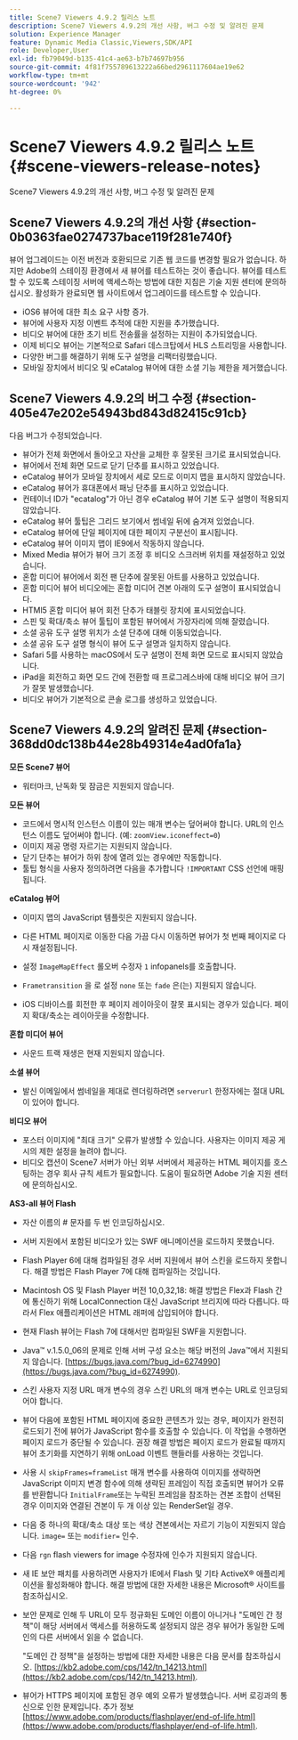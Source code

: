 ```yaml
---
title: Scene7 Viewers 4.9.2 릴리스 노트
description: Scene7 Viewers 4.9.2의 개선 사항, 버그 수정 및 알려진 문제
solution: Experience Manager
feature: Dynamic Media Classic,Viewers,SDK/API
role: Developer,User
exl-id: fb79049d-b135-41c4-ae63-b7b74697b956
source-git-commit: 4f81f755789613222a66bed2961117604ae19e62
workflow-type: tm+mt
source-wordcount: '942'
ht-degree: 0%

---
```


# Scene7 Viewers 4.9.2 릴리스 노트{#scene-viewers-release-notes}

Scene7 Viewers 4.9.2의 개선 사항, 버그 수정 및 알려진 문제

## Scene7 Viewers 4.9.2의 개선 사항 {#section-0b0363fae0274737bace119f281e740f}

뷰어 업그레이드는 이전 버전과 호환되므로 기존 웹 코드를 변경할 필요가 없습니다. 하지만 Adobe의 스테이징 환경에서 새 뷰어를 테스트하는 것이 좋습니다. 뷰어를 테스트할 수 있도록 스테이징 서버에 액세스하는 방법에 대한 지침은 기술 지원 센터에 문의하십시오. 활성화가 완료되면 웹 사이트에서 업그레이드를 테스트할 수 있습니다.

* iOS6 뷰어에 대한 최소 요구 사항 증가.
* 뷰어에 사용자 지정 이벤트 추적에 대한 지원을 추가했습니다.
* 비디오 뷰어에 대한 초기 비트 전송률을 설정하는 지원이 추가되었습니다.
* 이제 비디오 뷰어는 기본적으로 Safari 데스크탑에서 HLS 스트리밍을 사용합니다.
* 다양한 버그를 해결하기 위해 도구 설명을 리팩터링했습니다.
* 모바일 장치에서 비디오 및 eCatalog 뷰어에 대한 소셜 기능 제한을 제거했습니다.

## Scene7 Viewers 4.9.2의 버그 수정 {#section-405e47e202e54943bd843d82415c91cb}

다음 버그가 수정되었습니다.

* 뷰어가 전체 화면에서 돌아오고 자산을 교체한 후 잘못된 크기로 표시되었습니다.
* 뷰어에서 전체 화면 모드로 닫기 단추를 표시하고 있었습니다.
* eCatalog 뷰어가 모바일 장치에서 세로 모드로 이미지 맵을 표시하지 않았습니다.
* eCatalog 뷰어가 휴대폰에서 패닝 단추를 표시하고 있었습니다.
* 컨테이너 ID가 &quot;ecatalog&quot;가 아닌 경우 eCatalog 뷰어 기본 도구 설명이 적용되지 않았습니다.
* eCatalog 뷰어 툴팁은 그리드 보기에서 썸네일 뒤에 숨겨져 있었습니다.
* eCatalog 뷰어에 단일 페이지에 대한 페이지 구분선이 표시됩니다.
* eCatalog 뷰어 이미지 맵이 IE9에서 작동하지 않습니다.
* Mixed Media 뷰어가 뷰어 크기 조정 후 비디오 스크러버 위치를 재설정하고 있었습니다.
* 혼합 미디어 뷰어에서 회전 팬 단추에 잘못된 아트를 사용하고 있었습니다.
* 혼합 미디어 뷰어 비디오에는 혼합 미디어 견본 아래의 도구 설명이 표시되었습니다.
* HTMl5 혼합 미디어 뷰어 회전 단추가 태블릿 장치에 표시되었습니다.
* 스핀 및 확대/축소 뷰어 툴팁이 포함된 뷰어에서 가장자리에 의해 잘렸습니다.
* 소셜 공유 도구 설명 위치가 소셜 단추에 대해 이동되었습니다.
* 소셜 공유 도구 설명 형식이 뷰어 도구 설명과 일치하지 않습니다.
* Safari 5를 사용하는 macOS에서 도구 설명이 전체 화면 모드로 표시되지 않았습니다.
* iPad을 회전하고 화면 모드 간에 전환할 때 프로그레스바에 대해 비디오 뷰어 크기가 잘못 발생했습니다.
* 비디오 뷰어가 기본적으로 콘솔 로그를 생성하고 있었습니다.

## Scene7 Viewers 4.9.2의 알려진 문제 {#section-368dd0dc138b44e28b49314e4ad0fa1a}

**모든 Scene7 뷰어**

* 워터마크, 난독화 및 잠금은 지원되지 않습니다.

**모든 뷰어**

* 코드에서 명시적 인스턴스 이름이 있는 매개 변수는 덮어써야 합니다. URL의 인스턴스 이름도 덮어써야 합니다. (예: `zoomView.iconeffect=0`)
* 이미지 제공 명령 자르기는 지원되지 않습니다.
* 닫기 단추는 뷰어가 하위 창에 열려 있는 경우에만 작동합니다.
* 툴팁 형식을 사용자 정의하려면 다음을 추가합니다 `!IMPORTANT` CSS 선언에 매핑됩니다.

**eCatalog 뷰어**

* 이미지 맵의 JavaScript 템플릿은 지원되지 않습니다.
* 다른 HTML 페이지로 이동한 다음 가끔 다시 이동하면 뷰어가 첫 번째 페이지로 다시 재설정됩니다.
* 설정 `ImageMapEffect` 롤오버 수정자 `1` infopanels를 호출합니다.

* `Frametransition` 을 로 설정 `none` 또는 `fade` 은(는) 지원되지 않습니다.

* iOS 디바이스를 회전한 후 페이지 레이아웃이 잘못 표시되는 경우가 있습니다. 페이지 확대/축소는 레이아웃을 수정합니다.

**혼합 미디어 뷰어**

* 사운드 트랙 재생은 현재 지원되지 않습니다.

**소셜 뷰어**

* 발신 이메일에서 썸네일을 제대로 렌더링하려면 `serverurl` 한정자에는 절대 URL이 있어야 합니다.

**비디오 뷰어**

* 포스터 이미지에 &quot;최대 크기&quot; 오류가 발생할 수 있습니다. 사용자는 이미지 제공 게시의 제한 설정을 늘려야 합니다.
* 비디오 캡션이 Scene7 서버가 아닌 외부 서버에서 제공하는 HTML 페이지를 호스팅하는 경우 회사 규칙 세트가 필요합니다. 도움이 필요하면 Adobe 기술 지원 센터에 문의하십시오.

**AS3-all 뷰어 Flash**

* 자산 이름의 # 문자를 두 번 인코딩하십시오.
* 서버 지원에서 포함된 비디오가 있는 SWF 애니메이션을 로드하지 못했습니다.
* Flash Player 6에 대해 컴파일된 경우 서버 지원에서 뷰어 스킨을 로드하지 못합니다. 해결 방법은 Flash Player 7에 대해 컴파일하는 것입니다.
* Macintosh OS 및 Flash Player 버전 10,0,32,18: 해결 방법은 Flex과 Flash 간에 통신하기 위해 LocalConnection 대신 JavaScript 브리지에 따라 다릅니다. 따라서 Flex 애플리케이션은 HTML 래퍼에 삽입되어야 합니다.
* 현재 Flash 뷰어는 Flash 7에 대해서만 컴파일된 SWF을 지원합니다.
* Java™ v.1.5.0_06의 문제로 인해 서버 구성 요소는 해당 버전의 Java™에서 지원되지 않습니다. [https://bugs.java.com/?bug_id=6274990](https://bugs.java.com/?bug_id=6274990).
* 스킨 사용자 지정 URL 매개 변수의 경우 스킨 URL의 매개 변수는 URL로 인코딩되어야 합니다.
* 뷰어 다음에 포함된 HTML 페이지에 중요한 콘텐츠가 있는 경우, 페이지가 완전히 로드되기 전에 뷰어가 JavaScript 함수를 호출할 수 있습니다. 이 작업을 수행하면 페이지 로드가 중단될 수 있습니다. 권장 해결 방법은 페이지 로드가 완료될 때까지 뷰어 초기화를 지연하기 위해 onLoad 이벤트 핸들러를 사용하는 것입니다.
* 사용 시 `skipFrames=frameList` 매개 변수를 사용하여 이미지를 생략하면 JavaScript 이미지 변경 함수에 의해 생략된 프레임이 직접 호출되면 뷰어가 오류를 반환합니다 `InitialFrame`또는 누락된 프레임을 참조하는 견본 조합이 선택된 경우 이미지와 연결된 견본이 두 개 이상 있는 RenderSet일 경우.

* 다음 중 하나의 확대/축소 대상 또는 색상 견본에서는 자르기 기능이 지원되지 않습니다. `image=` 또는 `modifier=` 인수.

* 다음 `rgn` flash viewers for image 수정자에 인수가 지원되지 않습니다.
* 새 IE 보안 패치를 사용하려면 사용자가 IE에서 Flash 및 기타 ActiveX® 애플리케이션을 활성화해야 합니다. 해결 방법에 대한 자세한 내용은 Microsoft® 사이트를 참조하십시오.
* 보안 문제로 인해 두 URL이 모두 정규화된 도메인 이름이 아니거나 &quot;도메인 간 정책&quot;이 해당 서버에서 액세스를 허용하도록 설정되지 않은 경우 뷰어가 동일한 도메인의 다른 서버에서 읽을 수 없습니다.


  &quot;도메인 간 정책&quot;을 설정하는 방법에 대한 자세한 내용은 다음 문서를 참조하십시오. [https://kb2.adobe.com/cps/142/tn_14213.html](https://kb2.adobe.com/cps/142/tn_14213.html).

* 뷰어가 HTTPS 페이지에 포함된 경우 예외 오류가 발생했습니다. 서버 로깅과의 통신으로 인한 문제입니다. 추가 정보 [https://www.adobe.com/products/flashplayer/end-of-life.html](https://www.adobe.com/products/flashplayer/end-of-life.html).
